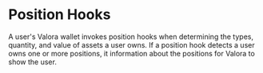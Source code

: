 # Position Hooks

A user's Valora wallet invokes position hooks when determining the
types, quantity, and value of assets a user owns. If a position hook
detects a user owns one or more positions, it information about the
positions for Valora to show the user.
